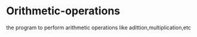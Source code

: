 # Orithmetic-operations
the program to perform arithmetic operations like adittion,multiplication,etc
